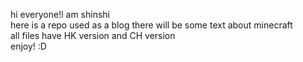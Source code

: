 hi everyone!l am shinshi  
here is a repo used as a blog
there will be some text about minecraft  
all files have HK version and CH version  
enjoy! :D
